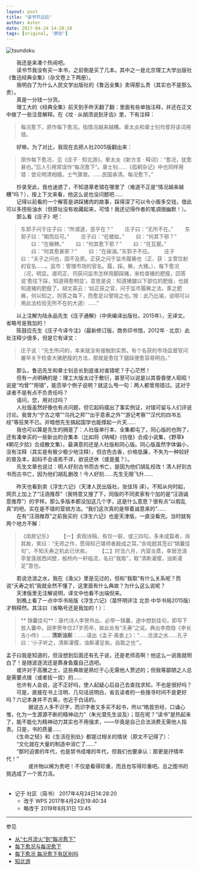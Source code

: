 ```yaml
---
layout: post
title: "读书节过后"
author: Aster
date: 2017-04-24 14:28:20
tags: [original, '原创']
---
```


![tsundoku](http://upload-images.jianshu.io/upload_images/5674982-13017a64520c512a.jpg?imageMogr2/auto-orient/strip%7CimageView2/2/w/1240)

　　我还是来凑个热闹吧。  
　　读书节我没有买一本书，之前倒是买了几本。其中之一是北京理工大学出版社《鲁迅经典全集》（杂文卷上下两册）。  
　　我明白了为什么人民文学出版社的《鲁迅全集》卖得那么贵（其实也不是那么贵）。  
　　真是一分钱一分货。  
　　理工大的《经典全集》前天到手昨天翻了翻：里面有些单独注释，并还在正文中做了一些注音解释。在《坟 · 从胡须说到牙齿》里，下有注释：  
> 每况愈下，原作每下愈况。指情况越来越糟。章太炎和章士钊均曾将该词用错。

　　好嘛，为了对比，我现在去把人社2005版翻出来：  

> 原作每下愈况，见《庄子 · 知北游》。章太炎《新方言 · 释词》：“愈况，犹愈甚也。”后人引用常误作“每况愈下”。章士钊……《孤桐杂记》中也同样用错：尝论明清相嬗。士气骤衰。……民国承清。每况愈下。”

　　抄录至此，我也迷惑了，不知道章老错在哪里了（难道不正是“情况越来越糟”吗？），按上下文来看，他这么说也没问题吧……  
　　记得以前看的一个解答是讲踩猪肉的故事，踩得深了可以令小贩多交钱，借此可以多捞些油水（但原址没有收藏起来，可惜！我还记得作者的笔调很幽默！）。  
　　那么看《庄子》吧：  
> 东郭子问于庄子曰：“所谓道，恶乎在？”
　　庄子曰：“无所不在。”
　　东郭子曰：“期而后可。”
　　庄子曰：“在蝼蚁。”
　　曰：“何其下邪？”
　　曰：“在稊稗。”
　　曰：“何其愈下邪？”
　　曰：“在瓦甓。”
　　曰：“何其愈甚邪？”
　　曰：“在屎溺。”东郭子不应。
　　庄子曰：“夫子之问也，固不及质。正获之问于监市履狶也（正、获：主管饮射的官名……。监市：管理市场的官名。履，踩。豨，大猪。），每下愈况（况，明显。谓司正、司获问监市怎样用脚踩猪，来检查猪的肥瘦，回答说‘愈往下踩，知道得愈明显’。意思是说：知道猪腿以下部位的肥瘦，也就知道猪的肥瘦了。胡文英云：‘如正获之官，问于监市履豨之法，豕之肥瘠，何以知之，则答之每下，而愈足以譬晓之也。’按：此乃比喻，说明可以用此法检验无所不在的大道）……”

　　以上注解为陆永品先生《庄子通解》（中央编译出版社，2015年），无译文。省略号是我加的！  
　　陈鼓应先生《庄子今译今注》（最新修订版，商务印书馆，2012年 · 北京）此处注释少很多，但是它有译文：  
> 庄子说：“先生所问的，本来就没有接触到实质。有个名获的市场监督官问屠卒关于检查大猪肥瘦的方法，那就是愈往下腿踩便愈容易明白。”

　　那么，鲁迅先生和章士钊总长到底谁对谁错呢？于心茫然！  
　　但有一点明确的是：理工大版太过于敷衍，甚至可以说是以其昏昏使人昭昭！说是“均曾”“用错”，能否举个例子说明？就这么甩一句：两人都曾用错过。这对于读者不是有点不负责任吗？  
　　请问，您，用对过吗？  
　　人社版虽然好像也有点问题，但它起码摆出了事实例证，对错可留与人们评说讨论。我曾为“宁古之塔”“乌托之邦”“出乎意表之外”“游记考察”“汉代的四书五经”等狂笑不已。并暗想先生搞起国学也能撑起一片天……  
　　我也可以算是先生的拥趸了：人社版单行本、全集都屯了，同心版的也购了，还有凑单买的一些新出的合集本（比如将《呐喊》《彷徨》合成小说集，《野草》《朝花夕拾》合成散文集）。最满意的还是人社版和同心版。同心版虽然字体偏小，没有注释（其实是有极少极少地注释），但古色古香，价格低廉，不失为一种较好的普及本，起码不会语焉不详，欲说还休（或是羞？）。  
　　先生文章也说过：明人好刻古书而古书亡，是因为他们胡乱校改！清人好刻古书而古书亡，因为他们胡乱删改！今人好刻……先生无限飞升……  

　　昨天也看到卖《浮生六记》（天津人民出版社，张佳玮 译）。不知从何时起，网页上加上了“汪涵推荐”（我特意又搜了下，同版的不同卖家有个加的是“汪涵诚意推荐”）的字样。那么多版本都没加这几个字，这是什么意思？很有点“以假乱真”的吧。实在是不错的营销方法。“我们这次真的是带着诚意来的”……  
　　在有“汪涵推荐”之前我买的《浮生六记》也是天津版，一直没看完。当时就有两个地方不解：  
> 《闺房记乐》
　　【一】索观诗稿，有仅一联，或三四句，多未成篇者，询其故，笑曰：“无师之作，愿得知己堪师者敲成之耳。”余戏题其签曰“锦囊佳句”。不知夭寿之机此已伏矣。
　　【二】时当六月，内室炎蒸，幸居沧浪亭爱莲居西间壁，板桥内一轩临流，名曰“我取”，取“清斯濯缨，浊斯濯足”意也。

　　若说沧浪之水，我在《渔父》里是见过的，但和“我取”有什么关系呢？而说“夭寿之机”我就全然不懂了，这里面有什么典故？为什么这么说呢？  
　　天津版里无注解说明，译文中也看不出端倪来。  
　　到晚上看了一点中华书局版《浮生六记》（苗怀明评注 北京·中华书局2015版）才稍释然。其注曰（省略号还是我加的！）：  
>** 锦囊佳句**：唐代诗人李贺外出，必带一锦囊，途中想到佳句，即写下放入囊中。因李贺年仅27岁而卒，故此处有“夭寿”之说。典出李商隐《李长吉小传》……
**清斯浊斯**：……语出《孟子·离娄上》：“……沧浪之水……孔子曰：‘小子听之，清斯濯缨，浊斯濯足矣。自取之也’”。

孟子曰我是知道的，但没想到后面还有孔子说，还是老师高啊！他这么一说我就明白了！是随波逐流还是葬身鱼腹自己选吧。  
　　或许对于高雅之士，这些典故是熟烂于心无需他人赘述的；但我等鄙陋之人总是需要点拨（或者拔一拔）的……  
　　也许有人会说，这不正好吗，使人起疑心后自己去查找求知，不也是很好吗？  
　　可是，直接在书上注明、几句话说明白，省去读者的一些搜寻时间不是更好吗？六记本身并不古奥，也近于白话的。  
　　
　　据说古人多不识字，而识字者又多买不起书，所以“皓首穷经，口诵心惟，化为一生源源不断的精神动力”（朱光潜先生谈及）；现在呢？“读书”是热起来了，能不能化为精神动力其实也不用强求，——毕竟是自己合法消费无需他人指责。只是，书的质量……  
　　《生命之轻》和《生活在别处》都提过相关的情状（原文不记得了）：  
　　“文化就在大量的制造中消亡了……”  
　　“那时迫害的年代，也是禁书成堆的年代，但我们也要承认：那更是抒情年代！”  
　　
　　或许物以稀为贵吧！不仅是看得珍重，而且也写得珍重吧。总之图书的挑选成了一个苦力活。  
　　
- 记于 社区（简书） 2017年4月24日14:28:20
  + 改于 WPS  2017年4月24日19:40:34
  + 略改于 2019年8月31日 13:45
* * *
参见  
- [从“七月流火”到“每况愈下”](http://news.163.com/16/0810/05/BU365DJM00014SEH.html)
- [每下愈况与每况愈下](http://blog.sina.com.cn/s/blog_a3a25b9c0101a5c5.html)
- [每下愈况 每况愈下有区别吗](https://zhidao.baidu.com/question/239615679003409044.html)
- [知北游](http://www.gushiwen.org/GuShiWen_ef7eeb7fa8.aspx)
